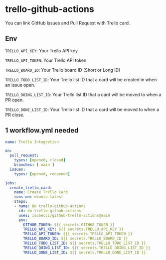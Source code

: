 # trello-github-actions
You can link GitHub Issues and Pull Request with Trello card.

## Env
`TRELLO_API_KEY`: Your Trello API key

`TRELLO_API_TOKEN`: Your Trello API token

`TRELLO_BOARD_ID`: Your Trello board ID (Short or Long ID)

`TRELLO_TODO_LIST_ID`: Your Trello list ID that a card will be created in when an issue open.

`TRELLO_DOING_LIST_ID`: Your Trello list ID that a card will be moved to when a PR open.

`TRELLO_DONE_LIST_ID`: Your Trello list ID that a card will be moved to when a PR close.

## 1 workflow.yml needed

```yml
name: Trello Integretion

on:
  pull_request:
    types: [opened, closed]
    branches: [ main ]
  issues:
    types: [opened, reopened]

jobs:
  create_trello_card: 
    name: Create Trello Card
    runs-on: ubuntu-latest
    steps:
    - name: Do trello-github-actions
      id: do-trello-github-actions
      uses: isobecci/github-trello-actions@main
      env:
        GITHUB_TOKEN: ${{ secrets.GITHUB_TOKEN }}
        TRELLO_API_KEY: ${{ secrets.TRELLO_API_KEY }}
        TRELLO_API_TOKEN: ${{ secrets.TRELLO_API_TOKEN }}
        TRELLO_BOARD_ID: ${{ secrets.TRELLO_BOARD_ID }}
        TRELLO_TODO_LIST_ID: ${{ secrets.TRELLO_TODO_LIST_ID }}
        TRELLO_DOING_LIST_ID: ${{ secrets.TRELLO_DOING_LIST_ID }}
        TRELLO_DONE_LIST_ID: ${{ secrets.TRELLO_DONE_LIST_ID }}
```
